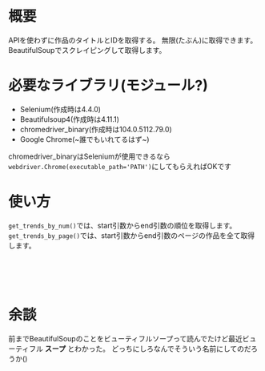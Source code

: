 # 概要
APIを使わずに作品のタイトルとIDを取得する。
無限(たぶん)に取得できます。BeautifulSoupでスクレイピングして取得します。
# 必要なライブラリ(モジュール?)
- Selenium(作成時は4.4.0)
- Beautifulsoup4(作成時は4.11.1)
- chromedriver_binary(作成時は104.0.5112.79.0)
- Google Chrome(~誰でもいれてるはず~)

chromedriver_binaryはSeleniumが使用できるなら```webdriver.Chrome(executable_path='PATH')```にしてもらえればOKです
# 使い方
```get_trends_by_num()```では、start引数からend引数の順位を取得します。
```get_trends_by_page()```では、start引数からend引数のページの作品を全て取得します。
<br />
<br />
<br /><!-- HTMLのタグ使えるんだ -->
<br />
<br />
# 余談
前までBeautifulSoupのことをビューティフルソープって読んでたけど最近ビューティフル **スープ** とわかった。
どっちにしろなんでそういう名前にしてのだろうか()
